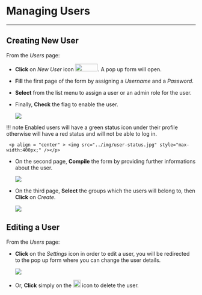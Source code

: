 # Managing Users
****************

Creating New User
-----------------
From the *Users* page:

* **Click** on *New User* icon <img src="../img/new-user.jpg" style="width:60px;height:20px" />. A pop up form will open.
* **Fill** the first page of the form by assigning a *Username* and a *Password*.
* **Select** from the list menu to assign a user or an admin role for the user.
* Finally, **Check** the flag to enable the user.

    <img src="../img/popup-user.jpg" style="max-width:200px;" />


!!! note
    Enabled users will have a green status icon under their profile otherwise will have a red status and will not be able to log in.

     <p align = "center" > <img src="../img/user-status.jpg" style="max-width:400px;" /></p>



* On the second page, **Compile** the form by providing further informations about the user.

    <img src="../img/info-user.jpg" style="max-width:200px;" />

* On the third page, **Select** the groups which the users will belong to, then **Click** on *Create*.

    <img src="../img/user-group.jpg" style="max-width:200px;" />


Editing a User
--------------
From the *Users* page:

* **Click** on the *Settings* icon in order to edit a user, you will be redirected to the pop up form where you can change the user details.

     <img src="../img/edit-user.jpg" style="max-width:500px;" />

* Or, **Click** simply on the <img src="../img/delete-icon.jpg" style="width:20px;height:20px" /> icon to delete the user.
